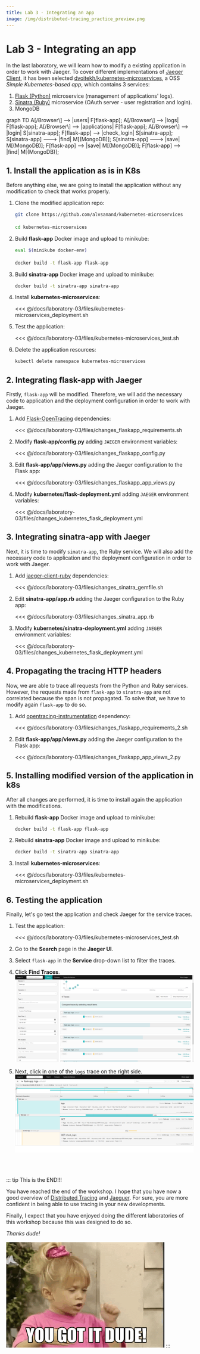 ```yaml
---
title: Lab 3 - Integrating an app
image: /img/distributed-tracing_practice_preview.png
---
```


# Lab 3 - Integrating an app

In the last laboratory, we will learn how to modify a existing application in order to work with Jaeger. To cover different implementations of [Jaeger Client](https://www.jaegertracing.io/docs/1.21/client-libraries/#supported-libraries), it has been selected [dvoitekh/kubernetes-microservices](https://github.com/dvoitekh/kubernetes-microservices), a OSS *Simple Kubernetes-based app*, which contains 3 services:

1. [Flask (Python)](https://flask.palletsprojects.com/) microservice (management of applications' logs).
2. [Sinatra (Ruby)](http://sinatrarb.com/) microservice (OAuth server - user registration and login).
3. MongoDB

<mermaid>
graph TD
    A[/Browser\] --> |users| F[flask-app];
    A[/Browser\] --> |logs| F[flask-app];
    A[/Browser\] --> |applications| F[flask-app];
    A[/Browser\] --> |login| S[sinatra-app];
    F[flask-app] --> |check_login| S[sinatra-app];
    S[sinatra-app] ---> |find| M[(MongoDB)];
    S[sinatra-app] ---> |save| M[(MongoDB)];
    F[flask-app] --> |save| M[(MongoDB)];
    F[flask-app] --> |find| M[(MongoDB)];
</mermaid>

## 1. Install the application as is in K8s

Before anything else, we are going to install the application without any modification to check that works properly.

1. Clone the modified application repo:

    ```bash
    git clone https://github.com/alvsanand/kubernetes-microservices

    cd kubernetes-microservices
    ```

2. Build **flask-app** Docker image and upload to minikube:

    ```bash
    eval $(minikube docker-env)

    docker build -t flask-app flask-app
    ```

3. Build **sinatra-app** Docker image and upload to minikube:

    ```bash
    docker build -t sinatra-app sinatra-app
    ```

4. Install **kubernetes-microservices**:

    <<< @/docs/laboratory-03/files/kubernetes-microservices_deployment.sh

5. Test the application:

    <<< @/docs/laboratory-03/files/kubernetes-microservices_test.sh

6. Delete the application resources:

    ```bash
    kubectl delete namespace kubernetes-microservices
    ```

## 2. Integrating flask-app with Jaeger

Firstly, ```flask-app``` will be modified. Therefore, we will add the necessary code to application and the deployment configuration in order to work with Jaeger.

1. Add [Flask-OpenTracing](https://pypi.org/project/Flask-OpenTracing/) dependencies:

    <<< @/docs/laboratory-03/files/changes_flaskapp_requirements.sh

2. Modify **flask-app/config.py** adding ```JAEGER``` environment variables:

    <<< @/docs/laboratory-03/files/changes_flaskapp_config.py

3. Edit **flask-app/app/views.py** adding the Jaeger configuration to the Flask app:

    <<< @/docs/laboratory-03/files/changes_flaskapp_app_views.py

4. Modify **kubernetes/flask-deployment.yml** adding ```JAEGER``` environment variables:

    <<< @/docs/laboratory-03/files/changes_kubernetes_flask_deployment.yml

## 3. Integrating sinatra-app with Jaeger

Next, it is time to modify ```simatra-app```, the Ruby service. We will also add the necessary code to application and the deployment configuration in order to work with Jaeger.

1. Add [jaeger-client-ruby](https://github.com/salemove/jaeger-client-ruby) dependencies:

    <<< @/docs/laboratory-03/files/changes_sinatra_gemfile.sh

2. Edit **sinatra-app/app.rb** adding the Jaeger configuration to the Ruby app:

    <<< @/docs/laboratory-03/files/changes_sinatra_app.rb

3. Modify **kubernetes/sinatra-deployment.yml** adding ```JAEGER``` environment variables:

    <<< @/docs/laboratory-03/files/changes_kubernetes_flask_deployment.yml

## 4. Propagating the tracing HTTP headers

Now, we are able to trace all requests from the Python and Ruby services. However, the requests made from ```flask-app``` to ```sinatra-app``` are not correlated because the span is not propagated. To solve that, we have to modify again ```flask-app``` to do so.

1. Add [opentracing-instrumentation](https://pypi.org/project/opentracing-instrumentation/) dependency:

    <<< @/docs/laboratory-03/files/changes_flaskapp_requirements_2.sh

2. Edit **flask-app/app/views.py** adding the Jaeger configuration to the Flask app:

    <<< @/docs/laboratory-03/files/changes_flaskapp_app_views_2.py

## 5. Installing modified version of the application in k8s

After all changes are performed, it is time to install again the application with the modifications.

1. Rebuild **flask-app** Docker image and upload to minikube:

    ```bash
    docker build -t flask-app flask-app
    ```

2. Rebuild **sinatra-app** Docker image and upload to minikube:

    ```bash
    docker build -t sinatra-app sinatra-app
    ```

3. Install **kubernetes-microservices**:

    <<< @/docs/laboratory-03/files/kubernetes-microservices_deployment.sh

## 6. Testing the application

Finally, let's go test the application and check Jaeger for the service traces.

1. Test the application:

    <<< @/docs/laboratory-03/files/kubernetes-microservices_test.sh

2. Go to the **Search** page in the **Jaeger UI**.

3. Select ```flask-app``` in the **Service** drop-down list to filter the traces.

4. Click **Find Traces**.
    ![Traces](./img/traces.png)

5. Next, click in one of the ```logs``` trace on the right side.
    ![Logs trace](./img/logs-trace.png)

<br />
<br />

::: tip This is the END!!!

You have reached the end of the workshop. I hope that you have now a good overview of [Distributed Tracing](https://opentracing.io/docs/overview/what-is-tracing/) and [Jaeguer](https://www.jaegertracing.io/). For sure, you are more confident in being able to use tracing in your new developments.

Finally, I expect that you have enjoyed doing the different laboratories of this workshop because this was designed to do so.

*Thanks dude!*

![Thanks dude](./img/you_got_it_dude.gif)
:::
